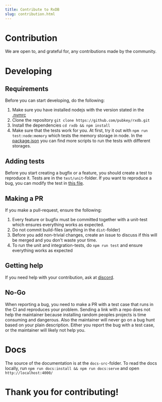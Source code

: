 ```yaml
---
title: Contribute to RxDB
slug: contribution.html
---
```




# Contribution

We are open to, and grateful for, any contributions made by the community.

# Developing

## Requirements

Before you can start developing, do the following:

1. Make sure you have installed nodejs with the version stated in the [.nvmrc](https://github.com/pubkey/rxdb/blob/master/.nvmrc)
2. Clone the repository `git clone https://github.com/pubkey/rxdb.git`
3. Install the dependencies `cd rxdb && npm install`
4. Make sure that the tests work for you. At first, try it out with `npm run test:node:memory` which tests the memory storage in node. In the [package.json](https://github.com/pubkey/rxdb/blob/master/package.json) you can find more scripts to run the tests with different storages.

## Adding tests

Before you start creating a bugfix or a feature, you should create a test to reproduce it. Tests are in the `test/unit`-folder.
If you want to reproduce a bug, you can modify the test in [this file](https://github.com/pubkey/rxdb/blob/master/test/unit/bug-report.test.ts).

## Making a PR

If you make a pull-request, ensure the following:

1. Every feature or bugfix must be committed together with a unit-test which ensures everything works as expected.
2. Do not commit build-files (anything in the `dist`-folder)
3. Before you add non-trivial changes, create an issue to discuss if this will be merged and you don't waste your time.
4. To run the unit and integration-tests, do `npm run test` and ensure everything works as expected

## Getting help

If you need help with your contribution, ask at [discord](https://rxdb.info/chat).

## No-Go

When reporting a bug, you need to make a PR with a test case that runs in the CI and reproduces your problem.
Sending a link with a repo does not help the maintainer because installing random peoples projects is time consuming and dangerous.
Also the maintainer will never go on a bug hunt based on your plain description. Either you report the bug with a test case, or the maintainer will likely not help you. 

# Docs

The source of the documentation is at the `docs-src`-folder.
To read the docs locally, run `npm run docs:install && npm run docs:serve` and open `http://localhost:4000/`




# Thank you for contributing!
